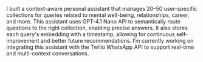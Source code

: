I built a context-aware personal assistant that manages 20–50 user-specific collections for queries related to mental well-being, relationships, career, and more. This assistant uses GPT-4.1 Nano API to semantically route questions to the right collection, enabling precise answers. It also stores each query's embedding with a timestamp, allowing for continuous self-improvement and better future recommendations. I’m currently working on integrating this assistant with the Twilio WhatsApp API to support real-time and multi-context conversations.